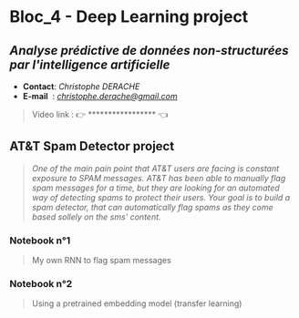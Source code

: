 
# Bloc_4 - Deep Learning project

## *Analyse prédictive de données non-structurées par l'intelligence artificielle*

- **Contact**: *Christophe DERACHE*
- **E-mail**&nbsp;&nbsp;: *christophe.derache@gmail.com*

> Video link : 👉 ***************** 👈

## AT&T Spam Detector project
>*One of the main pain point that AT&T users are facing is constant exposure to SPAM messages. AT&T has been able to manually flag spam messages for a time, but they are looking for an automated way of detecting spams to protect their users. Your goal is to build a spam detector, that can automatically flag spams as they come based sollely on the sms' content.*

### Notebook n°1
>My own RNN to flag spam messages

### Notebook n°2
>Using a pretrained embedding model (transfer learning)
